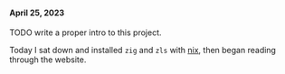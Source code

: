 #### April 25, 2023

TODO write a proper intro to this project.

Today I sat down and installed `zig` and `zls` with [nix](./flake.nix), then began reading through the website.
